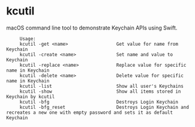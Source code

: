 # kcutil

macOS command line tool to demonstrate Keychain APIs using Swift.

         Usage:
         kcutil -get <name>                  Get value for name from Keychain
         kcutil -create <name>               Set name and value to Keychain
         kcutil -replace <name>              Replace value for specific name in Keychain
         kcutil -delete <name>               Delete value for specific name in Keychain
         kcutil -list                        Show all user's Keychains
         kcutil -show                        Show all items stored in Keychain by kcutil
         kcutil -bfg                         Destroys Login Keychain
         kcutil -bfg_reset                   Destroys Login Keychain and recreates a new one with empty password and sets it as default Keychain
